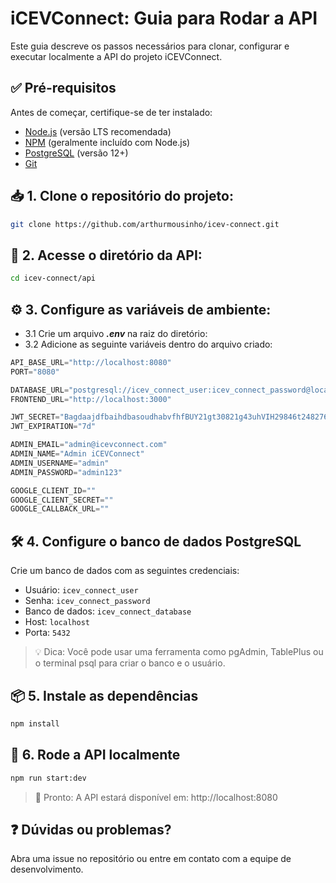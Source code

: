 # iCEVConnect: Guia para Rodar a API

Este guia descreve os passos necessários para clonar, configurar e executar localmente a API do projeto iCEVConnect.


## ✅ Pré-requisitos
Antes de começar, certifique-se de ter instalado:

- [Node.js](https://nodejs.org/) (versão LTS recomendada)
- [NPM](https://www.npmjs.com/) (geralmente incluído com Node.js)
- [PostgreSQL](https://www.postgresql.org/download/) (versão 12+)
- [Git](https://git-scm.com/downloads)

## 📥 1. Clone o repositório do projeto:
 ```bash
 git clone https://github.com/arthurmousinho/icev-connect.git
 ```

## 📁 2. Acesse o diretório da API:
``` bash
cd icev-connect/api
```

## ⚙️ 3. Configure as variáveis de ambiente:

- 3.1 Crie um arquivo ***.env*** na raiz do diretório:
- 3.2 Adicione as seguinte variáveis dentro do arquivo criado:
```python
API_BASE_URL="http://localhost:8080"
PORT="8080"

DATABASE_URL="postgresql://icev_connect_user:icev_connect_password@localhost:5432/icev_connect_database"
FRONTEND_URL="http://localhost:3000"

JWT_SECRET="BagdaajdfbaihdbasoudhabvfhfBUY21gt30821g43uhVIH29846t2482764724628746"
JWT_EXPIRATION="7d"

ADMIN_EMAIL="admin@icevconnect.com"
ADMIN_NAME="Admin iCEVConnect"
ADMIN_USERNAME="admin"
ADMIN_PASSWORD="admin123"

GOOGLE_CLIENT_ID=""
GOOGLE_CLIENT_SECRET=""
GOOGLE_CALLBACK_URL=""
```

## 🛠️ 4. Configure o banco de dados PostgreSQL
Crie um banco de dados com as seguintes credenciais:

- Usuário: ```icev_connect_user```
- Senha: ```icev_connect_password```
- Banco de dados: ```icev_connect_database```
- Host: ```localhost```
- Porta: ```5432```

> 💡 Dica: Você pode usar uma ferramenta como pgAdmin, TablePlus ou o terminal psql para criar o banco e o usuário.

## 📦 5. Instale as dependências
```bash
npm install
```

## 🚀 6. Rode a API localmente
```bash
npm run start:dev
```

> 🎉 Pronto: A API estará disponível em: http://localhost:8080

## ❓ Dúvidas ou problemas?
Abra uma issue no repositório ou entre em contato com a equipe de desenvolvimento.
